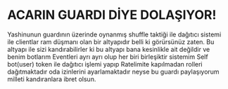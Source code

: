 # ACARIN GUARDI DİYE DOLAŞIYOR!
Yashinunun guardının üzerinde oynanmış shuffle taktiği ile dağıtıcı sistemi ile clientlar ram düşmanı olan bir altyapıdır belli ki görürsünüz zaten.
Bu altyapı ile sizi kandırabilirler ki bu altyapı bana kesinlikle ait değildir ve benim botlarım Eventleri ayrı ayrı olup her biri birleşiktir sistemim Self bot(user) token ile dağıtıcı işlemi yapıp Ratelimite kapılmadan rolleri dağıtmaktadır oda izinlerini ayarlamaktadır neyse bu guardı paylaşıyorum milleti kandıranlara ibret olsun.
